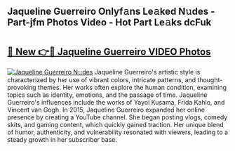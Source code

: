 ## Jaqueline Guerreiro Onlyf𝚊ns Le𝚊ked N𝚞des - Part-jfm Photos Video - Hot Part Le𝚊ks dcFuk

# <h2><a href="http://ab94335.deff.icu/?id=Jaqueline+Guerreiro">🔗 New 👉🔴 Jaqueline Guerreiro VIDEO Photos</a></h2>

[![Jaqueline Guerreiro N𝚞des](https://i.imgur.com/rIISA9y.gif)](http://ab94335.deff.icu/?id=Jaqueline+Guerreiro)
Jaqueline Guerreiro's artistic style is characterized by her use of vibrant colors, intricate patterns, and thought-provoking themes. Her works often explore the human condition, examining topics such as identity, emotions, and the passage of time. Jaqueline Guerreiro's influences include the works of Yayoi Kusama, Frida Kahlo, and Vincent van Gogh. In 2015, Jaqueline Guerreiro expanded her online presence by creating a YouTube channel. She began posting vlogs, comedy skits, and gaming content, which quickly gained traction. Her unique blend of humor, authenticity, and vulnerability resonated with viewers, leading to a steady growth in her subscriber base.
